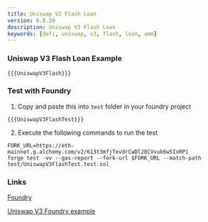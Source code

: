 ```yaml
---
title: Uniswap V3 Flash Loan
version: 0.8.20
description: Uniswap V3 Flash Loan
keywords: [defi, uniswap, v3, flash, loan, amm]
---
```


### Uniswap V3 Flash Loan Example

```solidity
{{{UniswapV3Flash}}}
```

### Test with Foundry

1. Copy and paste this into `test` folder in your foundry project

```solidity
{{{UniswapV3FlashTest}}}
```

2. Execute the following commands to run the test

```shell
FORK_URL=https://eth-mainnet.g.alchemy.com/v2/613t3mfjTevdrCwDl28CVvuk6wSIxRPi
forge test -vv --gas-report --fork-url $FORK_URL --match-path test/UniswapV3FlashTest.test.sol
```

### Links

<a href="https://github.com/foundry-rs/foundry" target="__blank">Foundry</a>

<a href="https://github.com/t4sk/defi-notes" target="__blank">Uniswap V3 Foundry example</a>
